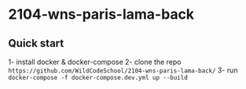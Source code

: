 # 2104-wns-paris-lama-back
## Quick start 

1- install docker & docker-compose 
2- clone the repo ``` https://github.com/WildCodeSchool/2104-wns-paris-lama-back/ ```
3- run ``` docker-compose -f docker-compose.dev.yml up --build ```